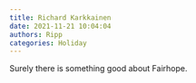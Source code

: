```yaml
---
title: Richard Karkkainen
date: 2021-11-21 10:04:04
authors: Ripp
categories: Holiday
---
```


 Surely there is something good about Fairhope.